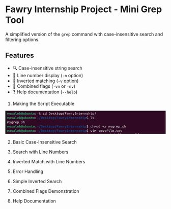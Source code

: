 # Fawry Internship Project - Mini Grep Tool

A simplified version of the `grep` command with case-insensitive search and filtering options.

## Features
- 🔍 Case-insensitive string search
- 🔢 Line number display (`-n` option)
- 🔄 Inverted matching (`-v` option)
- 🧩 Combined flags (`-vn` or `-nv`)
- ❓ Help documentation (`--help`)


1. Making the Script Executable

![Screenshot 1](screens/1.png)

2. Basic Case-Insensitive Search


3. Search with Line Numbers

   
4. Inverted Match with Line Numbers



5. Error Handling



6. Simple Inverted Search



7. Combined Flags Demonstration



8. Help Documentation


    
